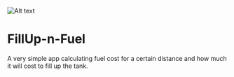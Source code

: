 ![Alt text](image_url)
# FillUp-n-Fuel
A very simple app calculating fuel cost for a certain distance and how much it will cost to fill up the tank. 


